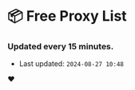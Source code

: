 # :package: Free Proxy List
### Updated every 15 minutes.

- Last updated: `2024-08-27 10:48`

:heart:
